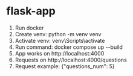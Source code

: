 # flask-app
1) Run docker
2) Create venv: python -m venv venv
3) Activate venv: venv\Scripts\activate
4) Run command: docker compose up --build
5) App works on http://localhost:4000
6) Requests on http://localhost:4000/questions
7) Request example: {"questions_num": 5} 
